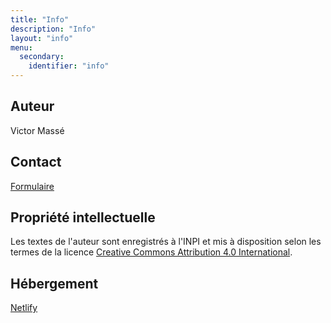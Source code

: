 ```yaml
---
title: "Info"
description: "Info"
layout: "info"
menu:
  secondary:
    identifier: "info"
---
```


## Auteur
Victor Massé

## Contact
[Formulaire](https://docs.google.com/forms/d/e/1FAIpQLSei6dWnrpihWGqy0RixOXhHqHD71NBXZjOv_g9H4pOsZ9QM9g/viewform)

## Propriété intellectuelle
Les textes de l'auteur sont enregistrés à l'INPI et mis à disposition selon les termes de la licence [Creative Commons Attribution 4.0 International](https://creativecommons.org/licenses/by/4.0/deed.fr).

## Hébergement
[Netlify](https://www.netlify.com/)
